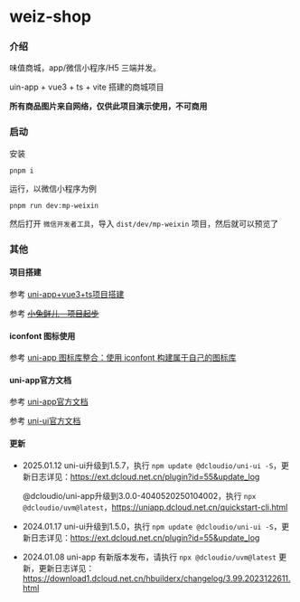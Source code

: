 # weiz-shop

### 介绍

味值商城，app/微信小程序/H5 三端并发。

uin-app + vue3 + ts + vite 搭建的商城项目

**所有商品图片来自网络，仅供此项目演示使用，不可商用**

### 启动

安装

```shell
pnpm i
```

运行，以微信小程序为例

```shell
pnpm run dev:mp-weixin
```

然后打开 `微信开发者工具`，导入 `dist/dev/mp-weixin` 项目，然后就可以预览了

### 其他

#### 项目搭建

参考 [uni-app+vue3+ts项目搭建](https://note.weizwz.com/mobile/uniapp/project-building-uniapp-vue3)

参考 ~~[小兔鲜儿 - 项目起步](https://megasu.gitee.io/uni-app-shop-note/rabbit-shop/)~~

#### iconfont 图标使用

参考 [uni-app 图标库整合：使用 iconfont 构建属于自己的图标库](https://juejin.cn/post/7314121672886075443)

#### uni-app官方文档

参考 [uni-app官方文档](https://uniapp.dcloud.net.cn/)

参考 [uni-ui官方文档](https://uniapp.dcloud.net.cn/component/uniui/uni-ui.html)

#### 更新

- 2025.01.12
  uni-ui升级到1.5.7，执行 `npm update @dcloudio/uni-ui -S`，更新日志详见：https://ext.dcloud.net.cn/plugin?id=55&update_log
  
  @dcloudio/uni-app升级到3.0.0-4040520250104002，执行 `npx @dcloudio/uvm@latest`，https://uniapp.dcloud.net.cn/quickstart-cli.html

- 2024.01.17
  uni-ui升级到1.5.0，执行 `npm update @dcloudio/uni-ui -S`，更新日志详见：https://ext.dcloud.net.cn/plugin?id=55&update_log

- 2024.01.08
  uni-app 有新版本发布，请执行 `npx @dcloudio/uvm@latest` 更新，更新日志详见：https://download1.dcloud.net.cn/hbuilderx/changelog/3.99.2023122611.html
